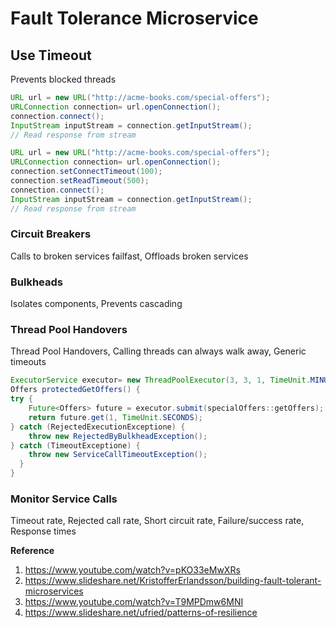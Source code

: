 # Fault Tolerance Microservice

## Use Timeout
Prevents blocked threads

```java
URL url = new URL("http://acme-books.com/special-offers");
URLConnection connection= url.openConnection();
connection.connect();
InputStream inputStream = connection.getInputStream();
// Read response from stream
```

```java
URL url = new URL("http://acme-books.com/special-offers");
URLConnection connection= url.openConnection();
connection.setConnectTimeout(100);
connection.setReadTimeout(500);
connection.connect();
InputStream inputStream = connection.getInputStream();
// Read response from stream
```

### Circuit Breakers
Calls to broken services failfast, Offloads broken services

### Bulkheads
Isolates components, Prevents cascading

### Thread Pool Handovers
Thread Pool Handovers, Calling threads can always walk away, Generic timeouts

```java
ExecutorService executor= new ThreadPoolExecutor(3, 3, 1, TimeUnit.MINUTES, new SynchronousQueue<>());
Offers protectedGetOffers() {
try {
    Future<Offers> future = executor.submit(specialOffers::getOffers);
    return future.get(1, TimeUnit.SECONDS);
} catch (RejectedExecutionExceptione) {
    throw new RejectedByBulkheadException();
} catch (TimeoutExceptione) {
    throw new ServiceCallTimeoutException();
  }
}
```

### Monitor Service Calls
Timeout rate, Rejected call rate, Short circuit rate, Failure/success rate, Response times

**Reference**

1. https://www.youtube.com/watch?v=pKO33eMwXRs
2. https://www.slideshare.net/KristofferErlandsson/building-fault-tolerant-microservices
3. https://www.youtube.com/watch?v=T9MPDmw6MNI
4. https://www.slideshare.net/ufried/patterns-of-resilience
